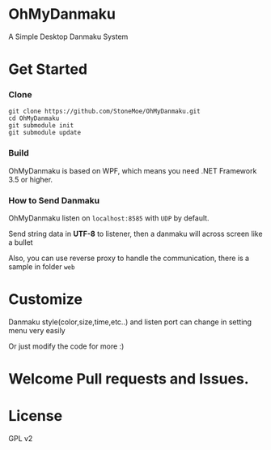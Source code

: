 # OhMyDanmaku
A Simple Desktop Danmaku System

# Get Started
### Clone
```
git clone https://github.com/StoneMoe/OhMyDanmaku.git
cd OhMyDanmaku
git submodule init
git submodule update
```

### Build
OhMyDanmaku is based on WPF, which means you need .NET Framework 3.5 or higher.

### How to Send Danmaku
OhMyDanmaku listen on `localhost:8585` with `UDP` by default.

Send string data in **UTF-8** to listener, then a danmaku will across screen like a bullet

Also, you can use reverse proxy to handle the communication, there is a sample in folder `web`

# Customize
Danmaku style(color,size,time,etc..) and listen port can change in setting menu very easily

Or just modify the code for more :)

# Welcome Pull requests and Issues.

# License
GPL v2
